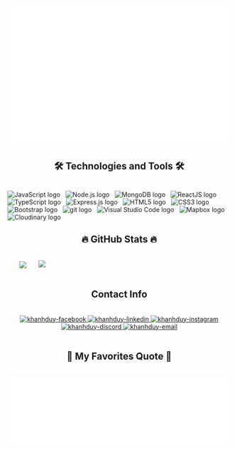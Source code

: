 <!-- from trungquandev -->
<a href="#" target="_blank">
  <img src="svg/topBackground.svg" width="1200" alt="topBackground-official" />
</a>

<h2 align="center">🛠 Technologies and Tools 🛠</h2>
<br>
<!-- https://simpleicons.org/ -->
<span><img src="https://img.shields.io/badge/JavaScript-282C34?logo=javascript&logoColor=F7DF1E" alt="JavaScript logo" title="JavaScript" height="25" /></span>
&nbsp;
<span><img src="https://img.shields.io/badge/Node.js-282C34?logo=node.js&logoColor=00F200" alt="Node.js logo" title="Node.js" height="25" /></span>
&nbsp;
<span><img src="https://img.shields.io/badge/MongoDB-282C34?logo=mongodb&logoColor=47A248" alt="MongoDB logo" title="MongoDB" height="25" /></span>
&nbsp;
<span><img src="https://img.shields.io/badge/ReactJS-282C34?logo=react&logoColor=61DAFB" alt="ReactJS logo" title="ReactJS" height="25" /></span>
&nbsp;
<span><img src="https://img.shields.io/badge/TypeScript-282C34?logo=typescript&logoColor=3178C6" alt="TypeScript logo" title="TypeScript" height="25" /></span>
&nbsp;
<span><img src="https://img.shields.io/badge/Express-282C34?logo=express&logoColor=FFFFFF" alt="Express.js logo" title="Express.js" height="25" /></span>
&nbsp;
<span><img src="https://img.shields.io/badge/HTML5-282C34?logo=html5&logoColor=E34F26" alt="HTML5 logo" title="HTML5" height="25" /></span>
&nbsp;
<span><img src="https://img.shields.io/badge/CSS3-282C34?logo=css3&logoColor=1572B6" alt="CSS3 logo" title="CSS3" height="25" /></span>
&nbsp;
<span><img src="https://img.shields.io/badge/Bootstrap-282C34?logo=bootstrap&logoColor=7952B3" alt="Bootstrap logo" title="Bootstrap" height="25" /></span>
&nbsp;
<span><img src="https://img.shields.io/badge/git-282C34?logo=git&logoColor=F05032" alt="git logo" title="git" height="25" /></span>
&nbsp;
<span><img src="https://img.shields.io/badge/VS%20Code-282C34?logo=visual-studio-code&logoColor=007ACC" alt="Visual Studio Code logo" title="Visual Studio Code" height="25" /></span>
&nbsp;
<span><img src="https://img.shields.io/badge/Mapbox-282C34?logo=mapbox&logoColor=FFFFFF" alt="Mapbox logo" title="Mapbox" height="25" /></span>
&nbsp;
<span><img src="https://img.shields.io/badge/Cloudinary-282C34?logo=cloudinary&logoColor=3448C5" alt="Cloudinary logo" title="Cloudinary" height="25" /></span>
&nbsp;

<br>
<h2 align="center">🔥 GitHub Stats 🔥</h2>
<!-- https://github.com/anuraghazra/github-readme-stats -->
<br>
<div align=center>
  <a href="#" title="NilK-Duy">
    <img width="315" align="center" src="https://github-readme-stats.vercel.app/api/top-langs/?username=NilK-Duy&hide=c%23,powershell,Mathematica,Ruby,Objective-C,Objective-C%2b%2b,Cuda&title_color=61dafb&text_color=ffffff&icon_color=61dafb&bg_color=20232a&langs_count=8&layout=compact&border_color=61dafb&hide_border=true" />
  </a>
  <a href="#" title="NilK-Duy">
    <img align="right" width="434" src="https://github-readme-stats.vercel.app/api?username=NilK-Duy&show_icons=true&theme=react&border_color=61dafb&hide_border=true" />
  </a>
</div>

<br>
<h2 align="center"> Contact Info </h2>
<br>
<!-- https://icons8.com -->
<div align="center">
  <a href="https://www.facebook.com/profile.php?id=100019350275527" target="blank">
    <img src="https://img.icons8.com/bubbles/100/000000/facebook-new.png" alt="khanhduy-facebook" />
  </a>
  <a href="https://www.linkedin.com/in/duy-nguyen-9ab8472a9" target="blank">
    <img src="https://img.icons8.com/bubbles/100/000000/linkedin.png" alt="khanhduy-linkedin" />
  </a>
  <a href="#" target="blank">
    <img src="https://img.icons8.com/bubbles/100/000000/instagram.png" alt="khanhduy-instagram" />
  </a>
    <a href="https://discord.gg/y9NY3h3B" target="top">
    <img src="https://img.icons8.com/bubbles/100/000000/discord.png" alt="khanhduy-discord" />
  </a>
  <a href="mailto:khanhduyxtkd@gmail.com" target="top">
    <img src="https://img.icons8.com/bubbles/100/000000/apple-mail.png" alt="khanhduy-email" />
  </a>
</div>

<br>
<h2 align="center">📑 My Favorites Quote 📑</h2>
<br>
<a href="#" target="_blank">
  <img src="svg/quotes.svg" width="846" height="150" alt="official" />
</a>
